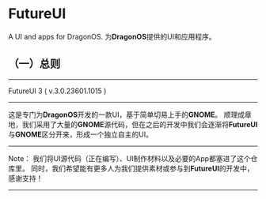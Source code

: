 # FutureUI
A UI and apps for DragonOS.
为**DragonOS**提供的UI和应用程序。

## （一）总则

---

FutureUI 3 ( v.3.0.23601.1015 )

---

这是专门为**DragonOS**开发的一款UI，基于简单切易上手的**GNOME**。
顺理成章地，我们采用了大量的**GNOME**源代码，但在之后的开发中我们会逐渐将**FutureUI**与**GNOME**区分开来，形成一个独立自主的UI。

---

Note： 我们将UI源代码（正在编写）、UI制作材料以及必要的App都塞进了这个仓库里。
同时，我们希望能有更多人为我们提供素材或参与到**FutureUI**的开发中，感谢支持！

---
